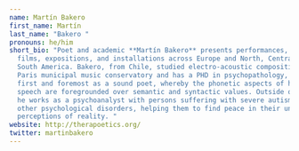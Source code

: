 ```yaml
---
name: Martín Bakero
first_name: Martín
last_name: "Bakero "
pronouns: he/him
short_bio: "Poet and academic **Martín Bakero** presents performances, lectures,
  films, expositions, and installations across Europe and North, Central, and
  South America. Bakero, from Chile, studied electro-acoustic composition at the
  Paris municipal music conservatory and has a PHD in psychopathology, and works
  first and foremost as a sound poet, whereby the phonetic aspects of human
  speech are foregrounded over semantic and syntactic values. Outside of this,
  he works as a psychoanalyst with persons suffering with severe autism and
  other psychological disorders, helping them to find peace in their unique
  perceptions of reality. "
website: http://therapoetics.org/
twitter: martinbakero
---
```

